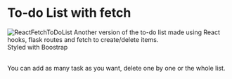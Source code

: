 # To-do List with fetch

![ReactFetchToDoList](https://user-images.githubusercontent.com/115754992/232850893-3cf6a220-de8c-4eb9-b045-1380779efa7c.jpg)
Another version of the to-do list made using React hooks, flask routes and fetch to create/delete items. 
<br>
Styled with Boostrap

<br>
You can add as many task as you want, delete one by one or the whole list.

